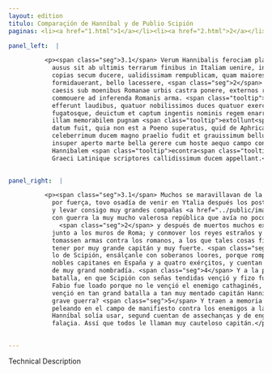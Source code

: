 ```yaml
---
layout: edition
titulo: Comparaçión de Hanníbal y de Publio Scipión
paginas: <li><a href="1.html">1</a></li><li><a href="2.html">2</a></li><li><a href="3.html">3</a></li><li><a href="4.html">4</a></li><li><a href="5.html">5</a></li><li><a href="6.html">6</a></li><li><a href="7.html">7</a></li><li><a href="8.html">8</a></li><li><a href="9.html">9</a></li><li><a href="10.html">10</a></li><li><a href="11.html">11</a></li><li><a href="12.html">12</a></li><li><a href="13.html">13</a></li>

panel_left:  |

          <p><span class="seg">3.1</span> Verum Hannibalis ferociam plaerique mirantur, qui expugnato Sagunto
            ausus sit ab ultimis terrarum finibus in Italiam uenire, ingentes peditum equitumque
            copias secum ducere, ualidissimam rempublicam, quam maiores sui non mediocriter
            formidauerant, bello lacessere, <span class="seg">2</span> multis exercitibus consulibus imperatoribus
            caesis sub moenibus Romanae urbis castra ponere, externos reges longinquas nationes
            commouere ad inferenda Romanis arma. <span class="tooltip">Haec<span class="tooltiptext">Nec <span class="siglas">F</span> </span></span> qui fecerit maximum ac <span class="tooltip">fortissimum<span class="tooltiptext">ferocissimum <span class="siglas">F M N P R S U W</span> </span></span> ducem habendum putant. <span class="seg">3</span> Alii uero in Scipionem conuersi summis eum
            efferunt laudibus, quatuor nobilissimos duces quatuor exercitus in Hispania fusos
            fugatosque, deuictum et captum ingentis nominis regem enarrant. <span class="seg">4</span> Postremo
            illam memorabilem pugnam <span class="tooltip">extollunt<span class="tooltiptext">tollunt <span class="siglas">S</span> </span></span>, qua Scipio collatis signis Hannibalem profligauit. Nam si Fabio inquiunt laudi
            datum fuit, quia non est a Poeno superatus, quid de Aphricano dicendum erit, qui
            celeberrimum ducem magno praelio fudit et grauissimum bellum confecit? <span class="seg">5</span> Hunc
            insuper aperto marte bella gerere cum hoste aequo campo congredi consuesse memorant.
            Hannibalem <span class="tooltip">econtra<span class="tooltiptext">contra <span class="siglas">F M N P R S U W</span> </span></span> insidiis dolis atque omni genere fallaciae uti solitum tradunt. Itaque omnes
            Graeci Latinique scriptores callidissimum ducem appellant.</p>
        

panel_right:  |

          <p><span class="seg">3.1</span> Muchos se maravillavan de la ferocidad de Hanníbal que, tomado Sagunto
            por fuerça, tovo osadía de venir en Ytalia después los postrimeros fines de las tierras,
            y levar consigo muy grandes compañas <a href="../public/images/1491/192r.jpg" target="new"><img class="facs" src="../public/images/1491/1491.jpg"/></a>[192r,a] de peones y cavalleros, y apassionar
            con guerra la muy mucho valerosa república que avía no poco espantado a los sus mayores,
              <span class="seg">2</span> y después de muertos muchos exércitos y cónsules y capitanes aposentarse
            junto a los muros de Roma; y conmover los reyes estraños y las naçiones lexanas para que
            tomassen armas contra los romanos, a los que tales cosas fiziesse, piensan que lo devan
            tener por muy grande capitán y muy fuerte. <span class="seg">3</span> Pero otros, bueltos a considerar
            lo de Scipión, ensálçanle con soberanos loores, porque rompió y fizo fuyr a quatro muy
            nobles capitanes en España y a quatro exérçitos, y cuentan que venció y prendió un rey
            de muy grand nombradía. <span class="seg">4</span> Y a la postre, engrandeçe aquella memorable
            batalla, en que Scipión con señas tendidas vençió y fizo fuyr a Hanníbal. Y dizen que si
            Fabio fue loado porque no le vençió el enemigo cathaginés, ¿qué diremos de Africano que
            vençió en tan grand batalla a tan muy mentado capitán Hanníbal y dio conclusión a tan
            grave guerra? <span class="seg">5</span> Y traen a memoria como Hanníbal acostumbrava guerrear
            peleando en el campo de manifiesto contra los enemigos a la eguala y, al contrario,
            Hanníbal solía usar, segund cuentan de assechanças y de engaños y de todo linaje de
            falaçia. Assí que todos le llaman muy cauteloso capitán.</p>
        

---
```


Technical Description 